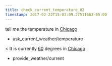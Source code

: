```yaml
---
title: check_current_temperature_02
timestamp: 2017-02-22T15:03:09.27511663-05:00
---
```


tell me the temperature in [Chicago](city)
* ask_current_weather/temperature

< It is currently [60](temprature) degrees in [Chicago](city)
* provide_weather/current
